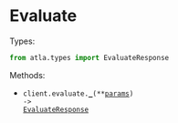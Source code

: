 # Evaluate

Types:

```python
from atla.types import EvaluateResponse
```

Methods:

- <code title="post /v1/evaluate">client.evaluate.<a href="./src/atla/resources/evaluate.py">\_</a>(\*\*<a href="src/atla/types/evaluate_params.py">params</a>) -> <a href="./src/atla/types/evaluate_response.py">EvaluateResponse</a></code>
